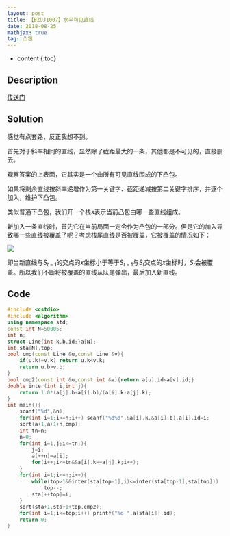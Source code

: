 ```yaml
---
layout: post
title: 【BZOJ1007】水平可见直线
date: 2018-08-25
mathjax: true
tag: 凸包
---
```

* content
{:toc}
## Description

[传送门](https://www.lydsy.com/JudgeOnline/problem.php?id=1007)





## Solution

感觉有点套路，反正我想不到。

首先对于斜率相同的直线，显然除了截距最大的一条，其他都是不可见的，直接删去。

观察答案的上表面，它其实是一个由所有可见直线围成的下凸包。

如果将剩余直线按斜率递增作为第一关键字、截距递减按第二关键字排序，并逐个加入，维护下凸包。

类似普通下凸包，我们开一个栈$s$表示当前凸包由哪一些直线组成。

新加入一条直线时，首先它在当前局面一定会作为凸包的一部分。但是它的加入导致哪一些直线被覆盖了呢？考虑栈尾直线是否被覆盖，它被覆盖的情况如下：

![](/home/rogerdtz/文档/Blog/Images/[BZOJ1007].bmp)

即当新直线与$S_{t-1}$的交点的$x$坐标小于等于$S_{t-1}$与$S_{t}$交点的$x$坐标时，$S_t$会被覆盖。所以我们不断将被覆盖的直线从队尾弹出，最后加入新直线。





## Code

```c++
#include <cstdio>
#include <algorithm>
using namespace std;
const int N=50005;
int n;
struct Line{int k,b,id;}a[N];
int sta[N],top;
bool cmp(const Line &u,const Line &v){
	if(u.k!=v.k) return u.k<v.k;
	return u.b>v.b;
}
bool cmp2(const int &u,const int &v){return a[u].id<a[v].id;}
double inter(int i,int j){
	return 1.0*(a[j].b-a[i].b)/(a[i].k-a[j].k);	
}
int main(){
	scanf("%d",&n);
	for(int i=1;i<=n;i++) scanf("%d%d",&a[i].k,&a[i].b),a[i].id=i;
	sort(a+1,a+1+n,cmp);
	int tn=n;
	n=0;
	for(int i=1,j;i<=tn;){
		j=i;	
		a[++n]=a[i];
		for(i++;i<=tn&&a[i].k==a[j].k;i++);
	}
	for(int i=1;i<=n;i++){
		while(top>1&&inter(sta[top-1],i)<=inter(sta[top-1],sta[top]))
			top--;
		sta[++top]=i;							
	}
	sort(sta+1,sta+1+top,cmp2);
	for(int i=1;i<=top;i++) printf("%d ",a[sta[i]].id);
	return 0;
}
```


